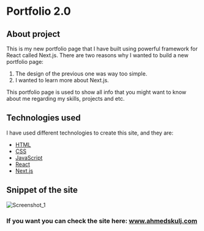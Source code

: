 # Portfolio 2.0

## About project

This is my new portfolio page that I have built using powerful framework for React called Next.js. There are two reasons why I wanted to build a new portfolio page:
1. The design of the previous one was way too simple.
2. I wanted to learn more about Next.js.

This portfolio page is used to show all info that you might want to know about me regarding my skills, projects and etc.

## Technologies used

I have used different technologies to create this site, and they are:
- [HTML](https://www.w3schools.com/html/)
- [CSS](https://www.w3schools.com/css/)
- [JavaScript](https://www.javascript.com/)
- [React](https://reactjs.org/)
- [Next.js](https://nextjs.org/)

## Snippet of the site
![Screenshot_1](https://user-images.githubusercontent.com/66512187/161989026-063479cd-cb79-4618-917a-0f0183c7e88e.png)

### If you want you can check the site here: www.ahmedskulj.com
